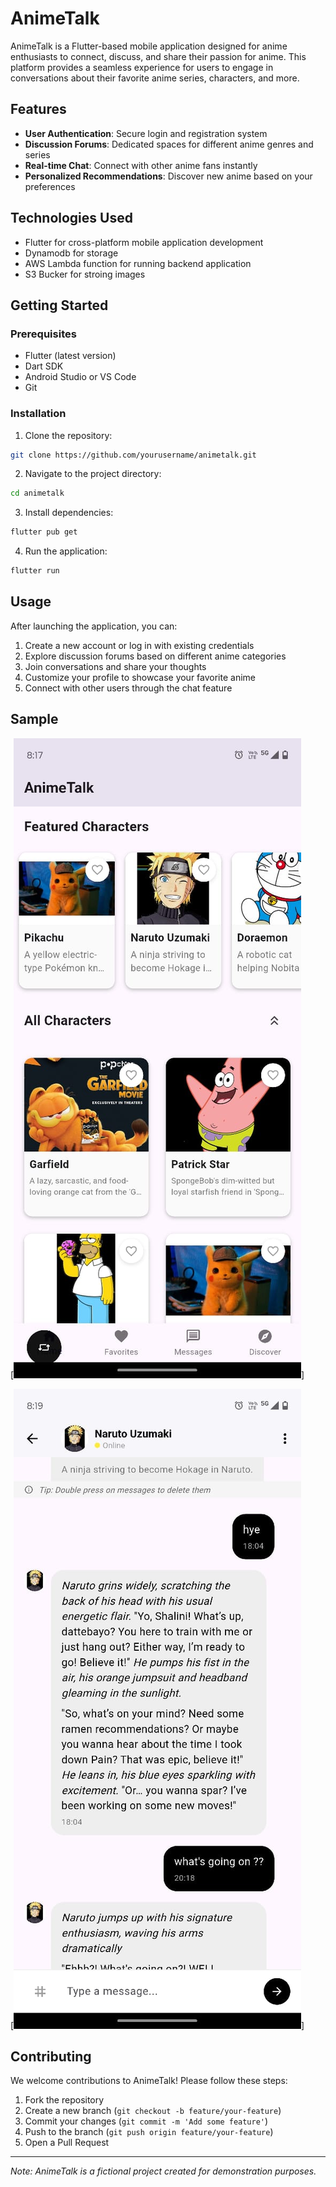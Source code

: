 # AnimeTalk

AnimeTalk is a Flutter-based mobile application designed for anime enthusiasts to connect, discuss, and share their passion for anime. This platform provides a seamless experience for users to engage in conversations about their favorite anime series, characters, and more.

## Features

- **User Authentication**: Secure login and registration system
- **Discussion Forums**: Dedicated spaces for different anime genres and series
- **Real-time Chat**: Connect with other anime fans instantly
- **Personalized Recommendations**: Discover new anime based on your preferences

## Technologies Used

- Flutter for cross-platform mobile application development
- Dynamodb for storage
- AWS Lambda function for running backend application
- S3 Bucker for stroing images


## Getting Started

### Prerequisites

- Flutter (latest version)
- Dart SDK
- Android Studio or VS Code
- Git

### Installation

1. Clone the repository:

```bash
git clone https://github.com/yourusername/animetalk.git
```

2. Navigate to the project directory:

```bash
cd animetalk
```

3. Install dependencies:

```bash
flutter pub get
```

4. Run the application:

```bash
flutter run
```

## Usage

After launching the application, you can:

1. Create a new account or log in with existing credentials
2. Explore discussion forums based on different anime categories
3. Join conversations and share your thoughts
4. Customize your profile to showcase your favorite anime
5. Connect with other users through the chat feature

## Sample

[![Home Screen](assets/images/characters.jpeg)]

[![Chat Scrren](assets/images/chats.jpeg)]

## Contributing

We welcome contributions to AnimeTalk! Please follow these steps:

1. Fork the repository
2. Create a new branch (`git checkout -b feature/your-feature`)
3. Commit your changes (`git commit -m 'Add some feature'`)
4. Push to the branch (`git push origin feature/your-feature`)
5. Open a Pull Request

---

_Note: AnimeTalk is a fictional project created for demonstration purposes._
